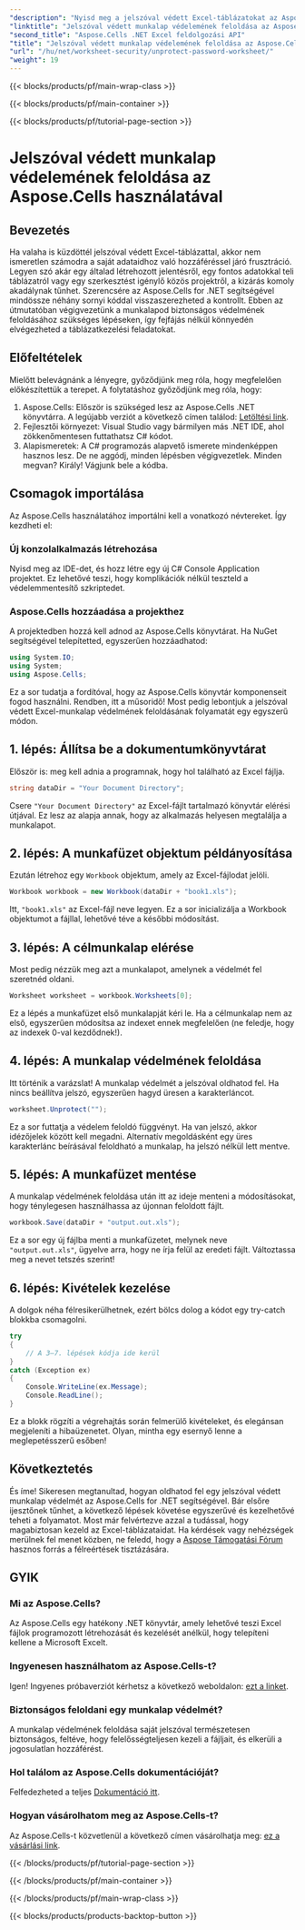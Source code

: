 ```yaml
---
"description": "Nyisd meg a jelszóval védett Excel-táblázatokat az Aspose.Cells útmutatónkkal! Egyszerű lépések a hozzáférés visszaszerzéséhez C# használatával."
"linktitle": "Jelszóval védett munkalap védelemének feloldása az Aspose.Cells használatával"
"second_title": "Aspose.Cells .NET Excel feldolgozási API"
"title": "Jelszóval védett munkalap védelemének feloldása az Aspose.Cells használatával"
"url": "/hu/net/worksheet-security/unprotect-password-worksheet/"
"weight": 19
---
```


{{< blocks/products/pf/main-wrap-class >}}

{{< blocks/products/pf/main-container >}}

{{< blocks/products/pf/tutorial-page-section >}}

# Jelszóval védett munkalap védelemének feloldása az Aspose.Cells használatával

## Bevezetés
Ha valaha is küzdöttél jelszóval védett Excel-táblázattal, akkor nem ismeretlen számodra a saját adataidhoz való hozzáféréssel járó frusztráció. Legyen szó akár egy általad létrehozott jelentésről, egy fontos adatokkal teli táblázatról vagy egy szerkesztést igénylő közös projektről, a kizárás komoly akadálynak tűnhet. Szerencsére az Aspose.Cells for .NET segítségével mindössze néhány sornyi kóddal visszaszerezheted a kontrollt. Ebben az útmutatóban végigvezetünk a munkalapod biztonságos védelmének feloldásához szükséges lépéseken, így fejfájás nélkül könnyedén elvégezheted a táblázatkezelési feladatokat.
## Előfeltételek
Mielőtt belevágnánk a lényegre, győződjünk meg róla, hogy megfelelően előkészítettük a terepet. A folytatáshoz győződjünk meg róla, hogy:
1. Aspose.Cells: Először is szükséged lesz az Aspose.Cells .NET könyvtárra. A legújabb verziót a következő címen találod: [Letöltési link](https://releases.aspose.com/cells/net/).
2. Fejlesztői környezet: Visual Studio vagy bármilyen más .NET IDE, ahol zökkenőmentesen futtathatsz C# kódot.
3. Alapismeretek: A C# programozás alapvető ismerete mindenképpen hasznos lesz. De ne aggódj, minden lépésben végigvezetlek.
Minden megvan? Király! Vágjunk bele a kódba.
## Csomagok importálása
Az Aspose.Cells használatához importálni kell a vonatkozó névtereket. Így kezdheti el:
### Új konzolalkalmazás létrehozása
Nyisd meg az IDE-det, és hozz létre egy új C# Console Application projektet. Ez lehetővé teszi, hogy komplikációk nélkül teszteld a védelemmentesítő szkriptedet.
### Aspose.Cells hozzáadása a projekthez
A projektedben hozzá kell adnod az Aspose.Cells könyvtárat. Ha NuGet segítségével telepítetted, egyszerűen hozzáadhatod:
```csharp
using System.IO;
using System;
using Aspose.Cells;
```
Ez a sor tudatja a fordítóval, hogy az Aspose.Cells könyvtár komponenseit fogod használni.
Rendben, itt a műsoridő! Most pedig lebontjuk a jelszóval védett Excel-munkalap védelmének feloldásának folyamatát egy egyszerű módon.
## 1. lépés: Állítsa be a dokumentumkönyvtárat
Először is: meg kell adnia a programnak, hogy hol található az Excel fájlja.
```csharp
string dataDir = "Your Document Directory";
```
Csere `"Your Document Directory"` az Excel-fájlt tartalmazó könyvtár elérési útjával. Ez lesz az alapja annak, hogy az alkalmazás helyesen megtalálja a munkalapot.
## 2. lépés: A munkafüzet objektum példányosítása
Ezután létrehoz egy `Workbook` objektum, amely az Excel-fájlodat jelöli.
```csharp
Workbook workbook = new Workbook(dataDir + "book1.xls");
```
Itt, `"book1.xls"` az Excel-fájl neve legyen. Ez a sor inicializálja a Workbook objektumot a fájllal, lehetővé téve a későbbi módosítást.
## 3. lépés: A célmunkalap elérése
Most pedig nézzük meg azt a munkalapot, amelynek a védelmét fel szeretnéd oldani.
```csharp
Worksheet worksheet = workbook.Worksheets[0];
```
Ez a lépés a munkafüzet első munkalapját kéri le. Ha a célmunkalap nem az első, egyszerűen módosítsa az indexet ennek megfelelően (ne feledje, hogy az indexek 0-val kezdődnek!).
## 4. lépés: A munkalap védelmének feloldása
Itt történik a varázslat! A munkalap védelmét a jelszóval oldhatod fel. Ha nincs beállítva jelszó, egyszerűen hagyd üresen a karakterláncot.
```csharp
worksheet.Unprotect("");
```
Ez a sor futtatja a védelem feloldó függvényt. Ha van jelszó, akkor idézőjelek között kell megadni. Alternatív megoldásként egy üres karakterlánc beírásával feloldható a munkalap, ha jelszó nélkül lett mentve.
## 5. lépés: A munkafüzet mentése
A munkalap védelmének feloldása után itt az ideje menteni a módosításokat, hogy ténylegesen használhassa az újonnan feloldott fájlt.
```csharp
workbook.Save(dataDir + "output.out.xls");
```
Ez a sor egy új fájlba menti a munkafüzetet, melynek neve `"output.out.xls"`, ügyelve arra, hogy ne írja felül az eredeti fájlt. Változtassa meg a nevet tetszés szerint!
## 6. lépés: Kivételek kezelése
A dolgok néha félresikerülhetnek, ezért bölcs dolog a kódot egy try-catch blokkba csomagolni.
```csharp
try
{
    // A 3–7. lépések kódja ide kerül
}
catch (Exception ex)
{
    Console.WriteLine(ex.Message);
    Console.ReadLine();
}
```
Ez a blokk rögzíti a végrehajtás során felmerülő kivételeket, és elegánsan megjeleníti a hibaüzenetet. Olyan, mintha egy esernyő lenne a meglepetésszerű esőben!
## Következtetés
És íme! Sikeresen megtanultad, hogyan oldhatod fel egy jelszóval védett munkalap védelmét az Aspose.Cells for .NET segítségével. Bár elsőre ijesztőnek tűnhet, a következő lépések követése egyszerűvé és kezelhetővé teheti a folyamatot. Most már felvértezve azzal a tudással, hogy magabiztosan kezeld az Excel-táblázataidat. Ha kérdések vagy nehézségek merülnek fel menet közben, ne feledd, hogy a [Aspose Támogatási Fórum](https://forum.aspose.com/c/cells/9) hasznos forrás a félreértések tisztázására.
## GYIK
### Mi az Aspose.Cells?
Az Aspose.Cells egy hatékony .NET könyvtár, amely lehetővé teszi Excel fájlok programozott létrehozását és kezelését anélkül, hogy telepíteni kellene a Microsoft Excelt.
### Ingyenesen használhatom az Aspose.Cells-t?
Igen! Ingyenes próbaverziót kérhetsz a következő weboldalon: [ezt a linket](https://releases.aspose.com/).
### Biztonságos feloldani egy munkalap védelmét?
A munkalap védelmének feloldása saját jelszóval természetesen biztonságos, feltéve, hogy felelősségteljesen kezeli a fájljait, és elkerüli a jogosulatlan hozzáférést.
### Hol találom az Aspose.Cells dokumentációját?
Felfedezheted a teljes [Dokumentáció itt](https://reference.aspose.com/cells/net/).
### Hogyan vásárolhatom meg az Aspose.Cells-t?
Az Aspose.Cells-t közvetlenül a következő címen vásárolhatja meg: [ez a vásárlási link](https://purchase.aspose.com/buy).

{{< /blocks/products/pf/tutorial-page-section >}}

{{< /blocks/products/pf/main-container >}}

{{< /blocks/products/pf/main-wrap-class >}}

{{< blocks/products/products-backtop-button >}}